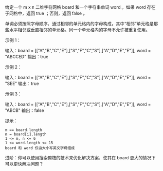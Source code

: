 给定一个 m x n 二维字符网格 board 和一个字符串单词 word 。如果 word 存在于网格中，返回 true ；否则，返回 false 。

单词必须按照字母顺序，通过相邻的单元格内的字母构成，其中“相邻”单元格是那些水平相邻或垂直相邻的单元格。同一个单元格内的字母不允许被重复使用。

 

示例 1：

输入：board = [["A","B","C","E"],["S","F","C","S"],["A","D","E","E"]], word = "ABCCED"
输出：true

示例 2：

输入：board = [["A","B","C","E"],["S","F","C","S"],["A","D","E","E"]], word = "SEE"
输出：true

示例 3：

输入：board = [["A","B","C","E"],["S","F","C","S"],["A","D","E","E"]], word = "ABCB"
输出：false

 

提示：

    m == board.length
    n = board[i].length
    1 <= m, n <= 6
    1 <= word.length <= 15
    board 和 word 仅由大小写英文字母组成

 


进阶：你可以使用搜索剪枝的技术来优化解决方案，使其在 board 更大的情况下可以更快解决问题？



```